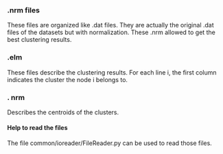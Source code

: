 ### .nrm files

These files are organized like .dat files. They are actually the original .dat files of the datasets but with normalization. 
These .nrm allowed to get the best clustering results.

### .elm

These files describe the clustering results. For each line i, the first column indicates the cluster the node i belongs to.

### . nrm

Describes the centroids of the clusters.

#### Help to read the files

The file common/ioreader/FileReader.py can be used to read those files.
